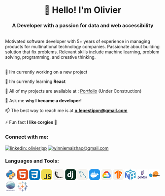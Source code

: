 <h1 align="center">👋 Hello! I'm Olivier</h1>
<h3 align="center">A Developer with a passion for data and web accessibility</h3>

<br> 
Motivated software developer with 5+ years of experience in managing products for multinational technology companies. Passionate about building solution that fix problems. Relevant skills include machine learning, problem solving, programming, and creative thinking. 
<br> 
<br> 

🔭 I’m currently working on a new project

🌱 I’m currently learning **React**

🎯 All of my projects are available at : [Portfolio](https://olivierlpp.github.io/) (Under Construction)

💬 Ask me **why I became a developer!**

📫 The best way to reach me is at **o.lepestipon@gmail.com**

⚡ Fun fact **I like corgies 🐶**

<h3 align="left">Connect with me:</h3>
<p align="left">
<a href="https://www.linkedin.com/in/olivierlepestipon/" target="blank"><img align="center" src="https://raw.githubusercontent.com/rahuldkjain/github-profile-readme-generator/master/src/images/icons/Social/linked-in-alt.svg" alt="linkedin: olivierlpp" height="30" width="40" /></a>
<a href="mailto:o.lepestipon@gmail.com" target="blank"><img align="center" src="https://upload.wikimedia.org/wikipedia/commons/thumb/7/7e/Gmail_icon_%282020%29.svg/1024px-Gmail_icon_%282020%29.svg.png?20201210105308" alt="winniemaizhao@gmail.com" height="30" width="40" /></a>
</p>

<h3 align="left">Languages and Tools:</h3>

<a href="https://www.python.org/" title="Python"><img src="icons/python.png" alt="Python" width="35px" height="35px"></a>
<a href="https://www.python.org/" title="HTML"><img src="icons/HTML.svg" alt="HTML" width="35px" height="35px"></a> 
<a href="https://www.python.org/" title="CSS"><img src="icons/CSS.svg" alt="CSS" width="35px" height="35px"></a> 
<a href="https://www.python.org/" title="JavaScript"><img src="icons/JavaScript.svg" alt="JavaScript" width="35px" height="35px"></a>
<a href="https://www.python.org/" title="Flask++"><img src="icons/Flask-Light.svg" alt="Flask" width="35px" height="35px"></a> 
<a href="https://www.python.org/" title="Django"><img src="icons/Django.svg" alt="Django" width="35px" height="35px"></a> 
<a href="https://www.python.org/" title="MySql"><img src="icons/MySQL-Light.svg" alt="MySql" width="35px" height="35px"></a> 
<a href="https://www.python.org/" title="Docker"><img src="icons/Docker.svg" alt="Docker" width="35px" height="35px"></a> 
<a href="https://www.python.org/" title="GCP"><img src="icons/GCP-Light.svg" alt="GCP" width="35px" height="35px"></a> 
<a href="https://www.python.org/" title="TensorFlow"><img src="icons/TensorFlow-Light.svg" alt="TensorFlow" width="35px" height="35px"></a>
<a href="https://www.python.org/" title="Numpy"><img src="icons/numpy.png" alt="Numpy" width="35px" height="35px"></a>
<a href="https://www.python.org/" title="Pandas"><img src="icons/pandas.svg" alt="Pandas" width="35px" height="35px"></a>
<a href="https://www.python.org/" title="ScikitLearn"><img src="icons/scikit.png" alt="ScikiLearn" width="35px" height="35px"></a>
<a href="https://www.python.org/" title="Seaborn"><img src="icons/seaborn.svg" alt="Seaborn" width="35px" height="35px"></a>
<a href="https://www.python.org/" title="Tableau"><img src="icons/tableau.png" alt="Tableau" width="35px" height="35px"></a>
<br> 



